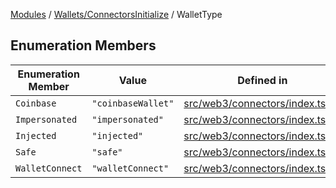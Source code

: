 [Modules](../../../README.md) / [Wallets/ConnectorsInitialize](../README.md) / WalletType

## Enumeration Members

| Enumeration Member | Value | Defined in |
| ------ | ------ | ------ |
| `Coinbase` | `"coinbaseWallet"` | [src/web3/connectors/index.ts:35](https://github.com/bgd-labs/fe-shared/blob/09fc11c58abae5aa2af4d8b6d7c2f384460843a4/src/web3/connectors/index.ts#L35) |
| `Impersonated` | `"impersonated"` | [src/web3/connectors/index.ts:37](https://github.com/bgd-labs/fe-shared/blob/09fc11c58abae5aa2af4d8b6d7c2f384460843a4/src/web3/connectors/index.ts#L37) |
| `Injected` | `"injected"` | [src/web3/connectors/index.ts:33](https://github.com/bgd-labs/fe-shared/blob/09fc11c58abae5aa2af4d8b6d7c2f384460843a4/src/web3/connectors/index.ts#L33) |
| `Safe` | `"safe"` | [src/web3/connectors/index.ts:36](https://github.com/bgd-labs/fe-shared/blob/09fc11c58abae5aa2af4d8b6d7c2f384460843a4/src/web3/connectors/index.ts#L36) |
| `WalletConnect` | `"walletConnect"` | [src/web3/connectors/index.ts:34](https://github.com/bgd-labs/fe-shared/blob/09fc11c58abae5aa2af4d8b6d7c2f384460843a4/src/web3/connectors/index.ts#L34) |
